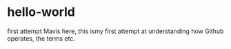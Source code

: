 # hello-world
first attempt
Mavis here, this ismy first attempt at understanding how Github operates, the terms etc. 
